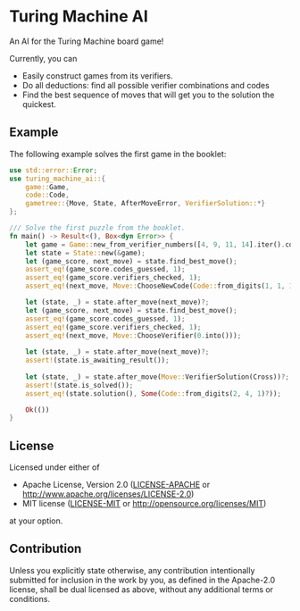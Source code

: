 # Turing Machine AI

An AI for the Turing Machine board game!

Currently, you can
- Easily construct games from its verifiers.
- Do all deductions: find all possible verifier combinations and codes
- Find the best sequence of moves that will get you to the solution the quickest.

## Example
The following example solves the first game in the booklet:

```rust
use std::error::Error;
use turing_machine_ai::{
    game::Game,
    code::Code,
    gametree::{Move, State, AfterMoveError, VerifierSolution::*}
};

/// Solve the first puzzle from the booklet.
fn main() -> Result<(), Box<dyn Error>> {
    let game = Game::new_from_verifier_numbers([4, 9, 11, 14].iter().copied());
    let state = State::new(&game);
    let (game_score, next_move) = state.find_best_move();
    assert_eq!(game_score.codes_guessed, 1);
    assert_eq!(game_score.verifiers_checked, 1);
    assert_eq!(next_move, Move::ChooseNewCode(Code::from_digits(1, 1, 1)?));

    let (state, _) = state.after_move(next_move)?;
    let (game_score, next_move) = state.find_best_move();
    assert_eq!(game_score.codes_guessed, 1);
    assert_eq!(game_score.verifiers_checked, 1);
    assert_eq!(next_move, Move::ChooseVerifier(0.into()));
    
    let (state, _) = state.after_move(next_move)?;
    assert!(state.is_awaiting_result());
    
    let (state, _) = state.after_move(Move::VerifierSolution(Cross))?;
    assert!(state.is_solved());
    assert_eq!(state.solution(), Some(Code::from_digits(2, 4, 1)?));

    Ok(())
}
```

## License

Licensed under either of

 * Apache License, Version 2.0
   ([LICENSE-APACHE](LICENSE-APACHE) or http://www.apache.org/licenses/LICENSE-2.0)
 * MIT license
   ([LICENSE-MIT](LICENSE-MIT) or http://opensource.org/licenses/MIT)

at your option.

## Contribution

Unless you explicitly state otherwise, any contribution intentionally submitted
for inclusion in the work by you, as defined in the Apache-2.0 license, shall be
dual licensed as above, without any additional terms or conditions.
